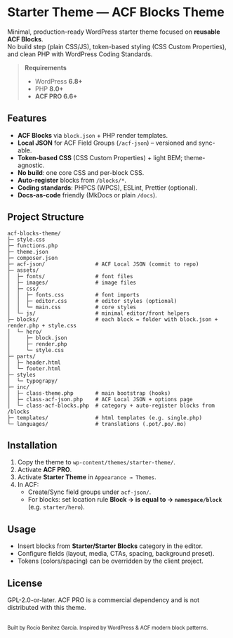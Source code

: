 # Starter Theme — ACF Blocks Theme

Minimal, production-ready WordPress starter theme focused on **reusable ACF Blocks**.  
No build step (plain CSS/JS), token-based styling (CSS Custom Properties), and clean PHP with WordPress Coding Standards.

> **Requirements**
>
> -   WordPress **6.8+**
> -   PHP **8.0+**
> -   **ACF PRO 6.6+**

## Features

-   **ACF Blocks** via `block.json` + PHP render templates.
-   **Local JSON** for ACF Field Groups (`/acf-json`) – versioned and sync-able.
-   **Token-based CSS** (CSS Custom Properties) + light BEM; theme-agnostic.
-   **No build**: one core CSS and per-block CSS.
-   **Auto-register** blocks from `/blocks/*`.
-   **Coding standards**: PHPCS (WPCS), ESLint, Prettier (optional).
-   **Docs-as-code** friendly (MkDocs or plain `/docs`).

## Project Structure

```
acf-blocks-theme/
├─ style.css
├─ functions.php
├─ theme.json
├─ composer.json
├─ acf-json/                # ACF Local JSON (commit to repo)
├─ assets/
│  ├─ fonts/                # font files
│  ├─ images/               # image files
│  ├─ css/
│  │  ├─ fonts.css          # font imports
│  │  ├─ editor.css         # editor styles (optional)
│  │  └─ main.css           # core styles
│  └─ js/                   # minimal editor/front helpers
├─ blocks/                  # each block = folder with block.json + render.php + style.css
│  └─ hero/
│     ├─ block.json
│     ├─ render.php
│     └─ style.css
├─ parts/
│  ├─ header.html
│  └─ footer.html
├─ styles
│  └─ typograpy/
├─ inc/
│  ├─ class-theme.php       # main bootstrap (hooks)
│  ├─ class-acf-json.php    # ACF Local JSON + options page
│  └─ class-acf-blocks.php  # category + auto-register blocks from /blocks
├─ templates/               # html templates (e.g. single.php)
└─ languages/               # translations (.pot/.po/.mo)
```

## Installation

1. Copy the theme to `wp-content/themes/starter-theme/`.
2. Activate **ACF PRO**.
3. Activate **Starter Theme** in `Appearance → Themes`.
4. In ACF:
    - Create/Sync field groups under `acf-json/`.
    - For blocks: set location rule **Block → is equal to → `namespace/block`** (e.g. `starter/hero`).

## Usage

-   Insert blocks from **Starter/Starter Blocks** category in the editor.
-   Configure fields (layout, media, CTAs, spacing, background preset).
-   Tokens (colors/spacing) can be overridden by the client project.

## License

GPL-2.0-or-later.
ACF PRO is a commercial dependency and is not distributed with this theme.

<br>
<small>Built by Rocío Benítez García. Inspired by WordPress & ACF modern block patterns.<small>
